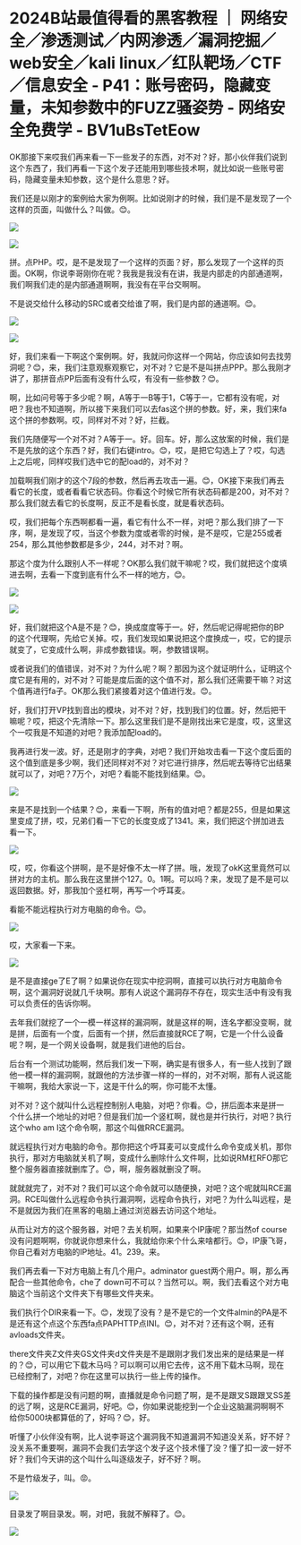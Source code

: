 # 2024B站最值得看的黑客教程 ｜ 网络安全／渗透测试／内网渗透／漏洞挖掘／web安全／kali linux／红队靶场／CTF／信息安全 - P41：账号密码，隐藏变量，未知参数中的FUZZ骚姿势 - 网络安全免费学 - BV1uBsTetEow

OK那接下来哎我们再来看一下一些发子的东西，对不对？好，那小伙伴我们说到这个东西了，我们再看一下这个发子还能用到哪些技术啊，就比如说一些账号密码，隐藏变量未知参数，这个是什么意思？好。

我们还是以刚才的案例给大家为例啊。比如说刚才的时候，我们是不是发现了一个这样的页面，叫做什么？叫做。😊。



![](img/e6766de59a039e97c516c98dbe1fbb38_1.png)

![](img/e6766de59a039e97c516c98dbe1fbb38_2.png)

拼。点PHP。哎，是不是发现了一个这样的页面？好，那么发现了一个这样的页面。OK啊，你说李哥刚你在呢？我我是我没有在讲，我是内部走的内部通道啊，我们啊我们走的是内部通道啊啊，我没有在平台交啊啊。

不是说交给什么移动的SRC或者交给谁了啊，我们是内部的通道啊。😊。

![](img/e6766de59a039e97c516c98dbe1fbb38_4.png)

![](img/e6766de59a039e97c516c98dbe1fbb38_5.png)

好，我们来看一下啊这个案例啊。好，我就问你这样一个网站，你应该如何去找劳洞呢？😊，来，我们注意观察观察它，对不对？它是不是叫拼点PPP。那么我刚才讲了，那拼音点PP后面有没有什么哎，有没有一些参数？😊。

啊，比如问号等于多少呢？啊，A等于一B等于1，C等于一，它都有没有呢，对吧？我也不知道啊，所以接下来我们可以去fas这个拼的参数。好，来，我们来fa这个拼的参数啊。哎，同样对不对？好，拦截。

我们先随便写一个对不对？A等于一。好。回车。好，那么这放案的时候，我们是不是先放的这个东西？好，我们右键intro。😊，哎，是把它勾选上了？哎，勾选上之后呢，同样哎我们选中它的配load的，对不对？

加载啊我们刚才的这个7段的参数，然后再去攻击一遍。😊，OK接下来我们再去看它的长度，或者看看它状态码。你看这个时候它所有状态码都是200，对不对？那么我们就去看它的长度啊，反正不是看长度，就是看状态码。

哎，我们把每个东西啊都看一遍，看它有什么不一样，对吧？那么我们排了一下序，啊，是发现了哎，当这个参数为度或者零的时候，是不是哎，它是255或者254，那么其他参数都是多少，244，对不对？啊。

那这个度为什么跟别人不一样呢？OK那么我们就干嘛呢？哎，我们就把这个度填进去啊，去看一下度到底有什么不一样的地方，😊。



![](img/e6766de59a039e97c516c98dbe1fbb38_7.png)

![](img/e6766de59a039e97c516c98dbe1fbb38_8.png)

好，我们就把这个A是不是？😊，换成度度等于一。好，然后呢记得呢把你的BP的这个代理啊，先给它关掉。哎，我们发现如果说把这个度换成一，哎，它的提示就变了，它变成什么啊，非成参数错误。啊，参数错误啊。

或者说我们的值错误，对不对？为什么呢？啊？那因为这个就证明什么，证明这个度它是有用的，对不对？可能是度后面的这个值不对，那么我们还需要干嘛？对这个值再进行fa子。OK那么我们紧接着对这个值进行发。😊。

好，我们打开VP找到音出的模块，对不对？好，找到我们的位置。好，然后把干嘛呢？哎，把这个先清除一下。那么这里我们是不是刚找出来它是度，哎，这里这个一哎我是不知道的对吧？我添加配load的。

我再进行发一波。好，还是刚才的字典，对吧？我们开始攻击看一下这个度后面的这个值到底是多少啊，我们还同样对不对？对它进行排序，然后呢去等待它出结果就可以了，对吧？7万个，对吧？看能不能找到结果。😊。



![](img/e6766de59a039e97c516c98dbe1fbb38_10.png)

来是不是找到一个结果？😊，来看一下啊，所有的值对吧？都是255，但是如果这里变成了拼，哎，兄弟们看一下它的长度变成了1341。来，我们把这个拼加进去看一下。



![](img/e6766de59a039e97c516c98dbe1fbb38_12.png)

哎，哎，你看这个拼啊，是不是好像不太一样了拼。哦，发现了okK这里竟然可以拼对方的主机。那么我在这里拼个127。0。1啊。可以吗？来，发现了是不是可以返回数据。好，那我加个竖杠啊，再写一个呼耳麦。

看能不能远程执行对方电脑的命令。😊。

![](img/e6766de59a039e97c516c98dbe1fbb38_14.png)

哎，大家看一下来。

![](img/e6766de59a039e97c516c98dbe1fbb38_16.png)

是不是直接ge了E了啊？如果说你在现实中挖洞啊，直接可以执行对方电脑命令啊，这个漏洞好说就几千块啊。那有人说这个漏洞存不存在，现实生活中有没有我可以负责任的告诉你啊。

去年我们就挖了一个一模一样这样的漏洞啊，就是这样的啊，连名字都没变啊，就是拼，后面有一个度，后面有一个拼，然后直接就RCE了啊，它是一个什么设备呢？啊，是一个网关设备啊，就是我们进他的后台。

后台有一个测试功能啊，然后我们发一下啊，确实是有很多人，有一些人找到了跟他一模一样的漏洞啊，就跟他的方法步骤一样的一样的，对不对啊，那有人说这能干嘛啊，我给大家说一下，这是干什么的啊，你可能不太懂。

对不对？这个就叫什么远程控制别人电脑，对吧？你看。😊，拼后面本来是拼一个什么拼一个地址的对吧？但是我们加一个竖杠啊，就也是并行执行，对吧？执行这个who am I这个命令啊，那这个叫做RRCE漏洞。

就远程执行对方电脑的命令。那你把这个呼耳麦可以变成什么命令变成关机，那你执行，那对方电脑就关机了啊，变成什么删除什么文件啊，比如说RM杠RFO那它整个服务器直接就删库了。😊，啊，服务器就删没了啊。

就就就完了，对不对？我们可以这个命令就可以随便换，对吧？这个呢就叫RCE漏洞。RCE叫做什么远程命令执行漏洞啊，远程命令执行，对吧？为什么叫远程，是不是就因为我们在黑客的电脑上通过浏览器去访问这个地址。

从而让对方的这个服务器，对吧？去关机啊，如果来个IP康呢？那当然of course没有问题啊啊，你就说你想来什么，我就给你来个什么来啥都行。😊，IP康飞哥，你自己看对方电脑的IP地址。41。239。来。

我们再去看一下对方电脑上有几个用户。adminator guest两个用户。啊，那么再配合一些其他命令，che了 down可不可以？当然可以。啊，我们去看这个对方电脑这个当前这个文件夹下有哪些文件夹来。

我们执行个DIR来看一下。😊，发现了没有？是不是它的一个文件almin的PA是不是还有这个点这个东西fa点PAPHTTP点INI。😊，对不对？还有这个啊，还有avloads文件夹。

there文件夹Z文件夹GS文件夹d文件夹是不是跟刚才我们发出来的是结果是一样的？😊，可以用它下载木马吗？可以啊可以用它去传，这不用下载木马啊，现在已经控制了，对吧？你在这里可以执行一些上传的操作。

下载的操作都是没有问题的啊，直播就是命令问题了啊，是不是跟叉S跟跟叉SS差的远了啊，这是RCE漏洞，好吧。😊，你如果说能挖到一个企业这脑漏洞啊啊不给你5000块都算低的了，好吗？😊，好。

听懂了小伙伴没有啊，比人说李哥这个漏洞我不知道漏洞不知道没关系，好不好？没关系不重要啊，漏洞不会我们去学这个发子这个技术懂了没？懂了扣一波一好不好？我们今天讲的这个叫什么叫逐级发子，好不好？啊。

不是竹级发子，叫。😡。

![](img/e6766de59a039e97c516c98dbe1fbb38_18.png)

目录发了啊目录发。啊，对吧，我就不解释了。😊。

![](img/e6766de59a039e97c516c98dbe1fbb38_20.png)